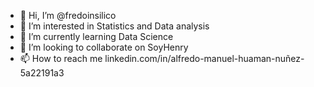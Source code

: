 - 👋 Hi, I’m @fredoinsilico
- 👀 I’m interested in Statistics and Data analysis
- 🌱 I’m currently learning Data Science
- 💞️ I’m looking to collaborate on SoyHenry
- 📫 How to reach me linkedin.com/in/alfredo-manuel-huaman-nuñez-5a22191a3

<!---
fredoinsilico/fredoinsilico is a ✨ special ✨ repository because its `README.md` (this file) appears on your GitHub profile.
You can click the Preview link to take a look at your changes.
--->
